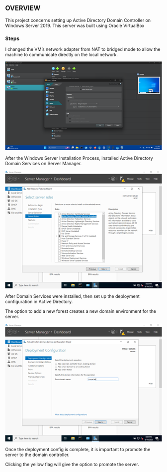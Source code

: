 ## OVERVIEW

This project concerns setting up Active Directory Domain Controller on Windows Server 2019. This server was built using Oracle VirtualBox

### Steps

I changed the VM’s network adapter from NAT to bridged mode to allow the machine to communicate directly on the local network.

![Network Setting](screenshots/1.png)

After the Windows Server Installation Process, installed Active Directory Domain Services on Server Manager.

![Installing Active Directory](screenshots/3.PNG)

After Domain Services were installed, then set up the deployment configuration in Active Directory.

The option to add a new forest creates a new domain environment for the server. 

![Deployment Configuration](screenshots/6.PNG)

Once the deployment config is complete, it is important to promote the server to the domain controller.

Clicking the yellow flag will give the option to promote the server. 
